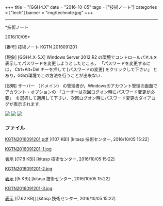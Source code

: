﻿+++
title = "[GGH4.X"
date = "2016-10-05"
tags = ["技術ノート"]
categories = ["tech"]
banner = "img/technote.jpg"
+++

-----------------------------------------------------------------------------------------------------------------------------

*技術ノート

2016/10/05*


[番号]
技術ノート KGTN 2016091201

[現象]
[GGH4.X-5.X] Windows Server 2012 R2
の環境でコントロールパネルを表示してパスワードを変更しようとしたところ，
「パスワードを変更するには， Ctrl+Alt+Del キーを押して
[パスワードの変更] をクリックして下さい」
とあり，GGの環境でこの方法を行うことが出来ない．

[説明]
サーバー （ドメイン）
の管理者が，Windowsのアカウント管理の画面でアカウント・オプションの
「ユーザーは次回ログオン時にパスワード変更が必要」　を選択して適用して下さい．次回ログオン時にパスワード変更のダイアログが表示されます．

![](http://techreport.kitasp.net/attachments/download/3064/KGTN2016091201-1.jpg)
![](http://techreport.kitasp.net/attachments/download/3065/KGTN2016091201-2.jpg)
![](http://techreport.kitasp.net/attachments/download/3066/KGTN2016091201-3.jpg)


### ファイル

 
 


[KGTN2016091201.pdf](http://techreport.kitasp.net/attachments/download/3063/KGTN2016091201.pdf)
 [(107 KB)] [kitasp 技術センター, 2016/10/05
15:22]

[KGTN2016091201-1.jpg](http://techreport.kitasp.net/attachments/download/3064/KGTN2016091201-1.jpg)

[表示](http://techreport.kitasp.net/attachments/3064/KGTN2016091201-1.jpg "表示")
 [(17.8 KB)] [kitasp 技術センター, 2016/10/05
15:22]

[KGTN2016091201-2.jpg](http://techreport.kitasp.net/attachments/download/3065/KGTN2016091201-2.jpg)

[表示](http://techreport.kitasp.net/attachments/3065/KGTN2016091201-2.jpg "表示")
 [(5 KB)] [kitasp 技術センター, 2016/10/05
15:22]

[KGTN2016091201-3.jpg](http://techreport.kitasp.net/attachments/download/3066/KGTN2016091201-3.jpg)

[表示](http://techreport.kitasp.net/attachments/3066/KGTN2016091201-3.jpg "表示")
 [(7.62 KB)] [kitasp 技術センター, 2016/10/05
15:22]


 


 

